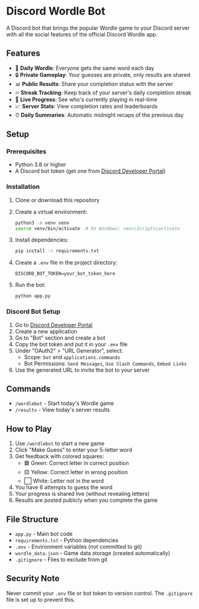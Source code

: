 # Discord Wordle Bot

A Discord bot that brings the popular Wordle game to your Discord server with all the social features of the official Discord Wordle app.

## Features

- 🎯 **Daily Wordle**: Everyone gets the same word each day
- 🔒 **Private Gameplay**: Your guesses are private, only results are shared
- 📊 **Public Results**: Share your completion status with the server
- 🔥 **Streak Tracking**: Keep track of your server's daily completion streak
- 🔴 **Live Progress**: See who's currently playing in real-time
- 📈 **Server Stats**: View completion rates and leaderboards
- ⏰ **Daily Summaries**: Automatic midnight recaps of the previous day

## Setup

### Prerequisites
- Python 3.8 or higher
- A Discord bot token (get one from [Discord Developer Portal](https://discord.com/developers/applications))

### Installation

1. Clone or download this repository
2. Create a virtual environment:
   ```bash
   python3 -m venv venv
   source venv/bin/activate  # On Windows: venv\Scripts\activate
   ```

3. Install dependencies:
   ```bash
   pip install -r requirements.txt
   ```

4. Create a `.env` file in the project directory:
   ```
   DISCORD_BOT_TOKEN=your_bot_token_here
   ```

5. Run the bot:
   ```bash
   python app.py
   ```

### Discord Bot Setup

1. Go to [Discord Developer Portal](https://discord.com/developers/applications)
2. Create a new application
3. Go to "Bot" section and create a bot
4. Copy the bot token and put it in your `.env` file
5. Under "OAuth2" > "URL Generator", select:
   - Scope: `bot` and `applications.commands`
   - Bot Permissions: `Send Messages`, `Use Slash Commands`, `Embed Links`
6. Use the generated URL to invite the bot to your server

## Commands

- `/wordlebot` - Start today's Wordle game
- `/results` - View today's server results

## How to Play

1. Use `/wordlebot` to start a new game
2. Click "Make Guess" to enter your 5-letter word
3. Get feedback with colored squares:
   - 🟩 Green: Correct letter in correct position
   - 🟨 Yellow: Correct letter in wrong position
   - ⬜ White: Letter not in the word
4. You have 6 attempts to guess the word
5. Your progress is shared live (without revealing letters)
6. Results are posted publicly when you complete the game

## File Structure

- `app.py` - Main bot code
- `requirements.txt` - Python dependencies
- `.env` - Environment variables (not committed to git)
- `wordle_data.json` - Game data storage (created automatically)
- `.gitignore` - Files to exclude from git

## Security Note

Never commit your `.env` file or bot token to version control. The `.gitignore` file is set up to prevent this.
